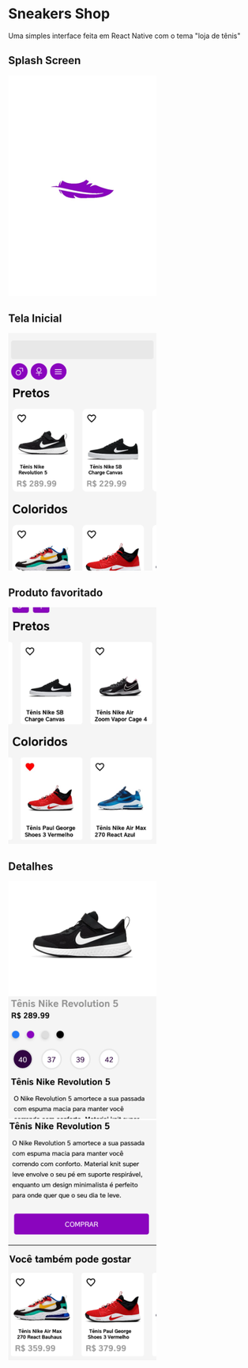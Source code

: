 # Sneakers Shop

Uma simples interface feita em React Native com o tema "loja de tênis"

## Splash Screen

<img src="./pics/splash.jpeg" width="300">

## Tela Inicial

<img src="./pics/home.png" width="300">

## Produto favoritado

<img src="./pics/favoritado.jpeg" width="300" height="478">

## Detalhes

<img src="./pics/details.png" width="300">

<img src="./pics/details_2.png" width="300">
